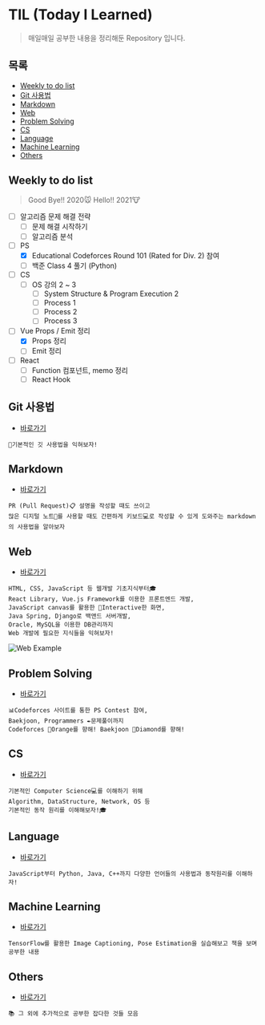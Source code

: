 # TIL (Today I Learned)

> 매일매일 공부한 내용을 정리해둔 Repository 입니다.

## 목록

* [Weekly to do list](#weekly-to-do-list)
* [Git 사용법](#git-사용법)
* [Markdown](#markdown)
* [Web](#web)
* [Problem Solving](#problem-solving)
* [CS](#cs)
* [Language](#language)
* [Machine Learning](#machine-learning)
* [Others](#Others)

## Weekly to do list

> Good Bye!! 2020🐭 Hello!! 2021🐮

* [ ] 알고리즘 문제 해결 전략 
  * [ ] 문제 해결 시작하기
  * [ ] 알고리즘 분석
* [ ] PS
  * [x] Educational Codeforces Round 101 (Rated for Div. 2) 참여
  * [ ] 백준 Class 4 풀기 (Python)
* [ ] CS
  * [ ] OS 강의 2 ~ 3
    * [ ] System Structure & Program Execution 2
    * [ ] Process 1
    * [ ] Process 2
    * [ ] Process 3
* [ ] Vue Props / Emit 정리
  * [x] Props 정리
  * [ ] Emit 정리
* [ ] React
  * [ ] Function 컴포넌트, memo 정리
  * [ ] React Hook

## Git 사용법

* [바로가기](./git)

```
📝기본적인 깃 사용법을 익혀보자!
```

## Markdown

* [바로가기](./markdown)

```
PR (Pull Request)📋 설명을 작성할 때도 쓰이고
많은 디지털 노트📔를 사용할 때도 간편하게 키보드💻로 작성할 수 있게 도와주는 markdown의 사용법을 알아보자
```

## Web

* [바로가기](./web)

```
HTML, CSS, JavaScript 등 웹개발 기초지식부터🎓
React Library, Vue.js Framework를 이용한 프론트엔드 개발,
JavaScript canvas를 활용한 🎈Interactive한 화면,
Java Spring, Django로 백앤드 서버개발,
Oracle, MySQL을 이용한 DB관리까지
Web 개발에 필요한 지식들을 익혀보자!
```

![Web Example](./images/web_example.gif)

## Problem Solving

* [바로가기](./problemSolving)

```
📊Codeforces 사이트를 통한 PS Contest 참여,
Baekjoon, Programmers ✒️문제풀이까지
Codeforces 🍊Orange를 향해! Baekjoon 💎Diamond를 향해!
```

## CS

* [바로가기](./CS)

```
기본적인 Computer Science💻를 이해하기 위해
Algorithm, DataStructure, Network, OS 등
기본적인 동작 원리를 이해해보자!🎓
```

## Language

* [바로가기](./language)

```
JavaScript부터 Python, Java, C++까지 다양한 언어들의 사용법과 동작원리를 이해하자!
```

## Machine Learning

* [바로가기](./DeepLearning)

```
TensorFlow를 활용한 Image Captioning, Pose Estimation을 실습해보고 책을 보며 공부한 내용
```

## Others

* [바로가기](./others)

```
📚 그 외에 추가적으로 공부한 잡다한 것들 모음
```





